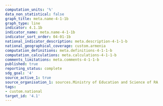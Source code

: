 ```yaml
---
computation_units: '%'
data_non_statistical: false
graph_title: meta.name-4-1-1b
graph_type: line
indicator: 4.1.1b
indicator_name: meta.name-4-1-1b
indicator_sort_order: 04-01-1b
national_indicator_description: meta.description-4-1-1-b
national_geographical_coverage: custom.armenia
computation_definitions: meta.definitions-4-1-1-b
computation_calculations: meta.calculations-4-1-1-b
comments_limitations: meta.comments-4-1-1-b
published: true
reporting_status: complete
sdg_goal: '4'
source_active_1: true
source_organisation_1: sources.Ministry of Education and Science of RA
tags:
- custom.national
target_id: '4.1'
---
```

